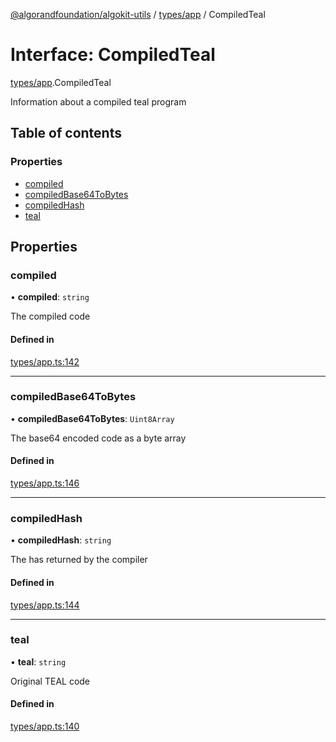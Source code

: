 [@algorandfoundation/algokit-utils](../README.md) / [types/app](../modules/types_app.md) / CompiledTeal

# Interface: CompiledTeal

[types/app](../modules/types_app.md).CompiledTeal

Information about a compiled teal program

## Table of contents

### Properties

- [compiled](types_app.CompiledTeal.md#compiled)
- [compiledBase64ToBytes](types_app.CompiledTeal.md#compiledbase64tobytes)
- [compiledHash](types_app.CompiledTeal.md#compiledhash)
- [teal](types_app.CompiledTeal.md#teal)

## Properties

### compiled

• **compiled**: `string`

The compiled code

#### Defined in

[types/app.ts:142](https://github.com/algorandfoundation/algokit-utils-ts/blob/main/src/types/app.ts#L142)

___

### compiledBase64ToBytes

• **compiledBase64ToBytes**: `Uint8Array`

The base64 encoded code as a byte array

#### Defined in

[types/app.ts:146](https://github.com/algorandfoundation/algokit-utils-ts/blob/main/src/types/app.ts#L146)

___

### compiledHash

• **compiledHash**: `string`

The has returned by the compiler

#### Defined in

[types/app.ts:144](https://github.com/algorandfoundation/algokit-utils-ts/blob/main/src/types/app.ts#L144)

___

### teal

• **teal**: `string`

Original TEAL code

#### Defined in

[types/app.ts:140](https://github.com/algorandfoundation/algokit-utils-ts/blob/main/src/types/app.ts#L140)
